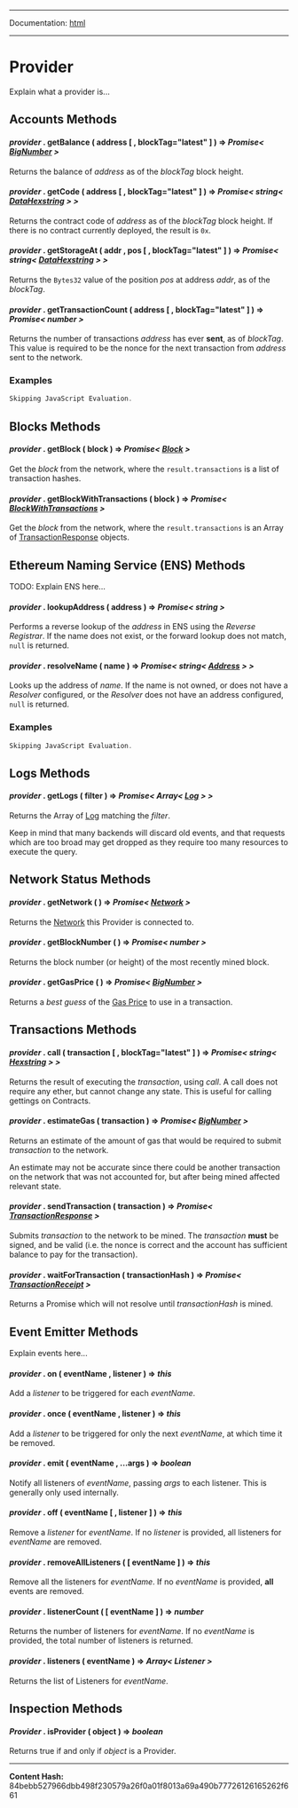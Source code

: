 -----

Documentation: [html](https://docs-beta.ethers.io/)

-----


Provider
========


Explain what a provider is...


Accounts Methods
----------------



#### *provider* . **getBalance** ( address [  , blockTag="latest" ]  )  **=>** *Promise< [BigNumber](../../utils/bignumber) >*

Returns the balance of *address* as of the *blockTag* block height.




#### *provider* . **getCode** ( address [  , blockTag="latest" ]  )  **=>** *Promise< string< [DataHexstring](../../utils/bytes) > >*

Returns the contract code of *address* as of the *blockTag* block height. If there is
no contract currently deployed, the result is `0x`.




#### *provider* . **getStorageAt** ( addr , pos [  , blockTag="latest" ]  )  **=>** *Promise< string< [DataHexstring](../../utils/bytes) > >*

Returns the `Bytes32` value of the position *pos* at address *addr*, as of the *blockTag*.




#### *provider* . **getTransactionCount** ( address [  , blockTag="latest" ]  )  **=>** *Promise< number >*

Returns the number of transactions *address* has ever **sent**, as of *blockTag*.
This value is required to be the nonce for the next transaction from *address*
sent to the network.




### Examples



```javascript
Skipping JavaScript Evaluation.
```



Blocks Methods
--------------



#### *provider* . **getBlock** ( block )  **=>** *Promise< [Block](../types) >*

Get the *block* from the network, where the `result.transactions` is a list
of transaction hashes.




#### *provider* . **getBlockWithTransactions** ( block )  **=>** *Promise< [BlockWithTransactions](../types) >*

Get the *block* from the network, where the `result.transactions` is
an Array of [TransactionResponse](../types) objects.




Ethereum Naming Service (ENS) Methods
-------------------------------------


TODO: Explain ENS here...


#### *provider* . **lookupAddress** ( address )  **=>** *Promise< string >*

Performs a reverse lookup of the *address* in ENS using the
*Reverse Registrar*.  If the name does not exist, or the
forward lookup does not match, `null` is returned.




#### *provider* . **resolveName** ( name )  **=>** *Promise< string< [Address](../../utils/address) > >*

Looks up the address of *name*. If the name is not owned, or
does not have a *Resolver* configured, or the *Resolver* does
not have an address configured, `null` is returned.




### Examples



```javascript
Skipping JavaScript Evaluation.
```



Logs Methods
------------



#### *provider* . **getLogs** ( filter )  **=>** *Promise< Array< [Log](../types) > >*

Returns the Array of [Log](../types) matching the *filter*.

Keep in mind that many backends will discard old events, and that requests
which are too broad may get dropped as they require too many resources to
execute the query.




Network Status Methods
----------------------



#### *provider* . **getNetwork** (  )  **=>** *Promise< [Network](../types) >*

Returns the [Network](../types) this Provider is connected to.




#### *provider* . **getBlockNumber** (  )  **=>** *Promise< number >*

Returns the block number (or height) of the most recently mined block.




#### *provider* . **getGasPrice** (  )  **=>** *Promise< [BigNumber](../../utils/bignumber) >*

Returns a *best guess* of the [Gas Price](../../../concepts/gas) to use in a transaction.




Transactions Methods
--------------------



#### *provider* . **call** ( transaction [  , blockTag="latest" ]  )  **=>** *Promise< string< [Hexstring](../../utils/bytes) > >*

Returns the result of executing the *transaction*, using *call*. A call
does not require any ether, but cannot change any state. This is useful
for calling gettings on Contracts.




#### *provider* . **estimateGas** ( transaction )  **=>** *Promise< [BigNumber](../../utils/bignumber) >*

Returns an estimate of the amount of gas that would be required to submit *transaction*
to the network.

An estimate may not be accurate since there could be another transaction
on the network that was not accounted for, but after being mined affected
relevant state.




#### *provider* . **sendTransaction** ( transaction )  **=>** *Promise< [TransactionResponse](../types) >*

Submits *transaction* to the network to be mined. The *transaction* **must** be signed,
and be valid (i.e. the nonce is correct and the account has sufficient balance to pay
for the transaction).




#### *provider* . **waitForTransaction** ( transactionHash )  **=>** *Promise< [TransactionReceipt](../types) >*

Returns a Promise which will not resolve until *transactionHash* is mined.




Event Emitter Methods
---------------------


Explain events here...


#### *provider* . **on** ( eventName , listener )  **=>** *this*

Add a *listener* to be triggered for each *eventName*.




#### *provider* . **once** ( eventName , listener )  **=>** *this*

Add a *listener* to be triggered for only the next *eventName*,
at which time it be removed.




#### *provider* . **emit** ( eventName , ...args )  **=>** *boolean*

Notify all listeners of *eventName*, passing *args* to each listener. This
is generally only used internally.




#### *provider* . **off** ( eventName [  , listener ]  )  **=>** *this*

Remove a *listener* for *eventName*. If no *listener* is provided,
all listeners for *eventName* are removed.




#### *provider* . **removeAllListeners** (  [ eventName ]  )  **=>** *this*

Remove all the listeners for *eventName*. If no *eventName* is provided,
**all** events are removed.




#### *provider* . **listenerCount** (  [ eventName ]  )  **=>** *number*

Returns the number of listeners for *eventName*. If no *eventName* is
provided, the total number of listeners is returned.




#### *provider* . **listeners** ( eventName )  **=>** *Array< Listener >*

Returns the list of Listeners for *eventName*.




Inspection Methods
------------------



#### *Provider* . **isProvider** ( object )  **=>** *boolean*

Returns true if and only if *object* is a Provider.





-----
**Content Hash:** 84bebb527966dbb498f230579a26f0a01f8013a69a490b77726126165262f661